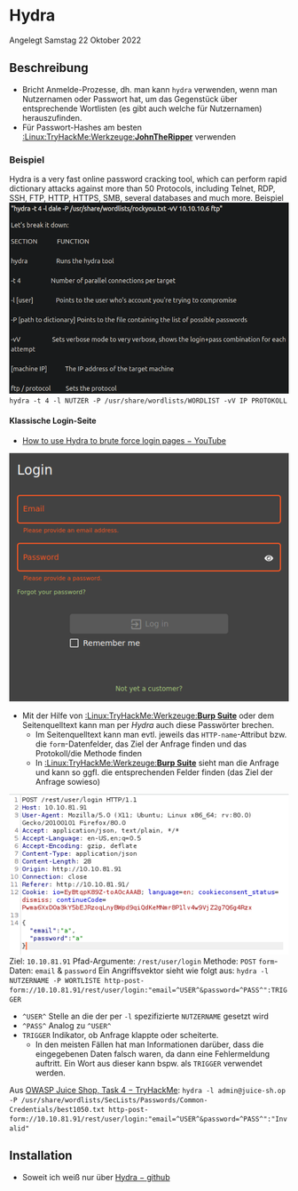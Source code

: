 # Hydra
Angelegt Samstag 22 Oktober 2022

Beschreibung
------------

* Bricht Anmelde-Prozesse, dh. man kann ``hydra`` verwenden, wenn man Nutzernamen oder Passwort hat, um das Gegenstück über entsprechende Wortlisten (es gibt auch welche für Nutzernamen) herauszufinden.
* Für Passwort-Hashes am besten [:Linux:TryHackMe:Werkzeuge:**JohnTheRipper**](./JohnTheRipper.md) verwenden


### Beispiel
Hydra is a very fast online password cracking tool, which can perform rapid dictionary attacks against more than 50 Protocols, including Telnet, RDP, SSH, FTP, HTTP, HTTPS, SMB, several databases and much more.
Beispiel
![](./Hydra/pasted_image.png)
``hydra -t 4 -l NUTZER -P /usr/share/wordlists/WORDLIST -vV IP PROTOKOLL``

#### Klassische Login-Seite

* [How to use Hydra to brute force login pages − YouTube](https://www.youtube.com/watch?v=2tJgPyRITGc)

![](./Hydra/pasted_image001.png)

* Mit der Hilfe von [:Linux:TryHackMe:Werkzeuge:**Burp Suite**](./Burp_Suite.md) oder dem Seitenquelltext kann man per *Hydra* auch diese Passwörter brechen.
	* Im Seitenquelltext kann man evtl. jeweils das ``HTTP-name``-Attribut bzw. die ``form``-Datenfelder, das Ziel der Anfrage finden und das Protokoll/die Methode finden
	* In [:Linux:TryHackMe:Werkzeuge:**Burp Suite**](./Burp_Suite.md) sieht man die Anfrage und kann so ggfl. die entsprechenden Felder finden (das Ziel der Anfrage sowieso)

![](./Hydra/pasted_image002.png)
Ziel: ``10.10.81.91``
Pfad-Argumente: ``/rest/user/login``
Methode: ``POST``
``form``-Daten: ``email`` & ``password``
Ein Angriffsvektor sieht wie folgt aus:
``hydra -l NUTZERNAME -P WORTLISTE http-post-form://10.10.81.91/rest/user/login:"email=^USER^&password=^PASS^":TRIGGER``

* ``^USER^`` Stelle an die der per ``-l`` spezifizierte ``NUTZERNAME`` gesetzt wird
* ``^PASS^`` Analog zu ``^USER^``
* ``TRIGGER`` Indikator, ob Anfrage klappte oder scheiterte.
	* In den meisten Fällen hat man Informationen darüber, dass die eingegebenen Daten falsch waren, da dann eine Fehlermeldung auftritt. Ein Wort aus dieser kann bspw. als ``TRIGGER`` verwendet werden.

Aus [OWASP Juice Shop, Task 4 − TryHackMe](https://tryhackme.com/room/owaspjuiceshop):
``hydra -l admin@juice-sh.op -P /usr/share/wordlists/SecLists/Passwords/Common-Credentials/best1050.txt http-post-form://10.10.81.91/rest/user/login:"email=^USER^&password=^PASS^":"Invalid"``

Installation
------------

* Soweit ich weiß nur über [Hydra − github](https://github.com/vanhauser-thc/thc-hydra)


